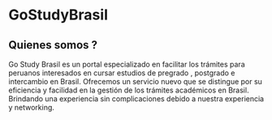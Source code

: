 # GoStudyBrasil
##  Quienes somos ? 
Go Study Brasil es un portal especializado en facilitar los trámites para peruanos interesados en cursar estudios de pregrado , postgrado e intercambio en Brasil. Ofrecemos  un servicio nuevo que se distingue por su eficiencia y facilidad en la gestión de los trámites académicos en Brasil. Brindando una experiencia sin complicaciones debido a nuestra experiencia y networking.
